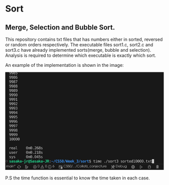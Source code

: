 # Sort

## Merge, Selection and Bubble Sort.

This repository contains txt files that has numbers either in sorted, reversed or random orders respectively.
The executable files sort1.c, sort2.c and sort3.c have already implemented sorts(merge, bubble and selection).
Analysis is required to determine which executable is exactly which sort.

An example of the implementation is shown in the image:

![Demo](/Week_3/sort/img/output.png)

P.S the time function is essential to know the time taken in each case.